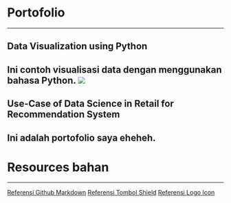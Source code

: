 # Portofolio
---
## Data Visualization using Python
Ini contoh visualisasi data dengan menggunakan bahasa Python.
[![](https://img.shields.io/badge/Google_Colab-Run_on_Google_Colab-orange?logo=googlecolab&style=flat-square)](https://colab.research.google.com/drive/1tg87SZHDmgXRq0SZreiLZ3t13XWmBWBr#scrollTo=0S155rWmI1JA&line=4&uniqifier=1)
---
## Use-Case of Data Science in Retail for Recommendation System
Ini adalah portofolio saya eheheh.
---
# Resources bahan
---
[Referensi Github Markdown](https://github.com/adam-p/markdown-here/wiki/Markdown-Cheatsheet)
[Referensi Tombol Shield](https://shields.io/#your-badge)
[Referensi Logo Icon](https://simpleicons.org/)
